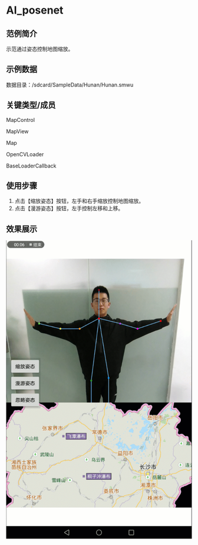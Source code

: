 # AI_posenet

## 范例简介

示范通过姿态控制地图缩放。

## 示例数据

数据目录：/sdcard/SampleData/Hunan/Hunan.smwu

## 关键类型/成员

MapControl

MapView

Map


OpenCVLoader

BaseLoaderCallback

## 使用步骤

1. 点击【缩放姿态】按钮，左手和右手缩放控制地图缩放。
2. 点击【漫游姿态】按钮，左手控制左移和上移。

## 效果展示

![AddLable App](AI_posenet.png)
